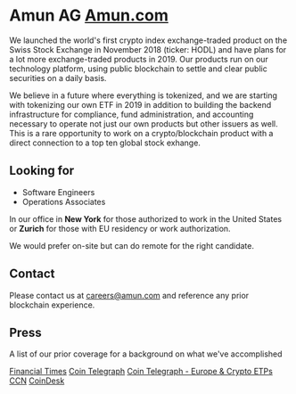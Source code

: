 # Amun AG [Amun.com](http://www.amun.com)

We launched the world's first crypto index exchange-traded product on the Swiss Stock Exchange in November 2018 (ticker: HODL) and have plans for a lot more exchange-traded products in 2019. Our products run on our technology platform, using public blockchain to settle and clear public securities on a daily basis.

We believe in a future where everything is tokenized, and we are starting with tokenizing our own ETF in 2019 in addition to building the backend infrastructure for compliance, fund administration, and accounting necessary to operate not just our own products but other issuers as well. This is a rare opportunity to work on a crypto/blockchain product with a direct connection to a top ten global stock exhange.

## Looking for

* Software Engineers
* Operations Associates

In our office in **New York** for those authorized to work in the United States or **Zurich** for those with EU residency or work authorization.

We would prefer on-site but can do remote for the right candidate.

## Contact

Please contact us at careers@amun.com and reference any prior blockchain experience.

## Press

A list of our prior coverage for a background on what we've accomplished

[Financial Times](https://www.ft.com/content/217f71a5-34fe-39ff-9e2d-fd708074602a)
[Coin Telegraph](https://cointelegraph.com/news/major-swiss-stock-exchange-six-lists-the-worlds-first-crypto-etp-amidst-market-collapse)
[Coin Telegraph - Europe & Crypto ETPs](https://cointelegraph.com/news/europe-leads-the-way-with-crypto-exchange-traded-products)
[CCN](https://www.ccn.com/worlds-first-crypto-etp-gets-green-light-in-switzerland/)
[CoinDesk](https://www.coindesk.com/crypto-exchange-traded-product-to-launch-on-swiss-stock-exchange)